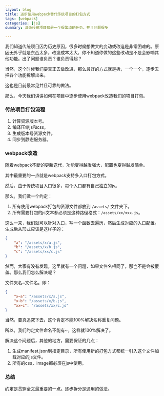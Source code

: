 ```yaml
---
layout: blog
title: 逐步使用webpack替代传统项目的打包方式
tags: [webpack]
categories: [js]
summary: 改造传统项目都是一个很繁琐的任务，并且问题很多

---
```


我们知道传统项目因为历史原因，很多时候想做大的变动或改造是非常困难的。原因无外乎就是东西太多，改造成本太大，你不知道你做的这些改动是不是会影响其他功能。出了问题谁负责？谁负责得起？

当然，这个时候我们要真正去做改进，那么最好的方式就是拆，一个一个，逐步去把各个功能拆解出来。

这也是目前最常见并且可靠的做法。

那么，今天我们讲讲如何在项目中逐步使用webpack改造我们的项目打包。

### 传统项目打包流程

1. 计算资源版本号。
2. 编译压缩js和css。
3. 生成版本号资源文件。
4. 同步到静态服务器。


### webpack改造

随着webpack不断的更新迭代，功能变得越发强大，配置也变得越发简单。

其中最重要的一点就是webpack支持多入口打包方式。

然后，由于传统项目入口很多，每个入口都有自己独立的js。

那么，我们做一个约定：

1. 所有使用webpack打包的资源文件都放到 `/assets/` 文件夹下。
2. 所有需要打包的js文本都必须是这种路径格式：`/assets/xx/xxx.js`。

这么一来，我们就可以针对入口，写一个函数去遍历，然后生成对应的入口配置。生成后从形式应该是这样子的：

```json
{
	"a": "/assets/x/a.js",
	"b": "/assets/x/b.js",
	"c": "/assets/xx/c.js"
}
```

然而，大家有没有发现，这里就有一个问题，如果文件名相同了，那岂不是会被覆盖。那么我们怎么解决呢？

文件夹名~文件名。即：

```json
{
	"x~a": "/assets/x/a.js",
	"x~b": "/assets/x/b.js",
	"xx~c": "/assets/xx/c.js"
}
```

当然，要真追究下去，这个肯定不能100%解决名称重复问题。

所以，我们约定文件命名不能有~。这样就100%解决了。

解决这个问题后，其他的地方，需要保证的几点：

1. 生成manifest.json到指定目录，所有使用新的打包方式都统一引入这个文件加载对应的js文件。
2. 所有的css，image都必须在js中使用。

### 总结

约定是贯穿全文最重要的一点。逐步拆分是通用的做法。